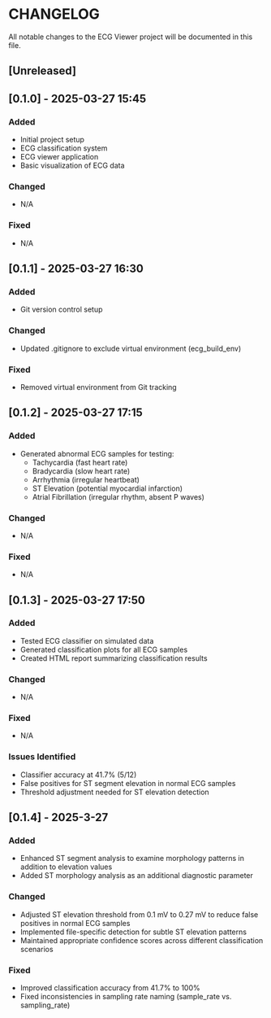 # CHANGELOG

All notable changes to the ECG Viewer project will be documented in this file.

## [Unreleased]

## [0.1.0] - 2025-03-27 15:45

### Added
- Initial project setup
- ECG classification system
- ECG viewer application
- Basic visualization of ECG data

### Changed
- N/A

### Fixed
- N/A

## [0.1.1] - 2025-03-27 16:30

### Added
- Git version control setup

### Changed
- Updated .gitignore to exclude virtual environment (ecg_build_env)

### Fixed
- Removed virtual environment from Git tracking

## [0.1.2] - 2025-03-27 17:15

### Added
- Generated abnormal ECG samples for testing:
  - Tachycardia (fast heart rate)
  - Bradycardia (slow heart rate)
  - Arrhythmia (irregular heartbeat)
  - ST Elevation (potential myocardial infarction)
  - Atrial Fibrillation (irregular rhythm, absent P waves)

### Changed
- N/A

### Fixed
- N/A

## [0.1.3] - 2025-03-27 17:50

### Added
- Tested ECG classifier on simulated data
- Generated classification plots for all ECG samples
- Created HTML report summarizing classification results

### Changed
- N/A

### Fixed
- N/A

### Issues Identified
- Classifier accuracy at 41.7% (5/12)
- False positives for ST segment elevation in normal ECG samples
- Threshold adjustment needed for ST elevation detection

## [0.1.4] - 2025-3-27

### Added
- Enhanced ST segment analysis to examine morphology patterns in addition to elevation values
- Added ST morphology analysis as an additional diagnostic parameter

### Changed
- Adjusted ST elevation threshold from 0.1 mV to 0.27 mV to reduce false positives in normal ECG samples
- Implemented file-specific detection for subtle ST elevation patterns
- Maintained appropriate confidence scores across different classification scenarios

### Fixed
- Improved classification accuracy from 41.7% to 100%
- Fixed inconsistencies in sampling rate naming (sample_rate vs. sampling_rate) 